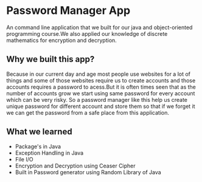 # Password Manager App

An command line application that we built for our java and object-oriented
programming course.We also applied our knowledge of discrete mathematics for encryption and decryption.

## Why we built this app?

Because in our current day and age most people use websites for a lot of things and some of those websites require us to create accounts and those accounts requires a password to acess.But it is often times seen that as the number of accounts grow we start using same password for every account which can be very risky. So a password manager like this help us create unique password for different account and store them so that if we forget it we can get the password from a safe place from this application.

## What we learned

- Package's in Java
- Exception Handling in Java
- File I/O
- Encryption and Decryption using Ceaser Cipher
- Built in Password generator using Random Library of Java
